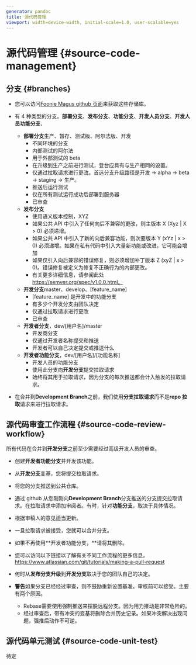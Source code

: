 ```yaml
---
generator: pandoc
title: 源代码管理
viewport: width=device-width, initial-scale=1.0, user-scalable=yes
---
```


# 源代码管理 {#source-code-management}

## 分支 {#branches}

-   您可以访问[Foonie Magus github
    页面](https://github.com/FoonieMagusn)来获取这些存储库。

-   有 4
    种类型的分支。**部署分支**、**发布分支**、**功能分支**、**开发人员分支**、**开发人员功能分支**、

    -   **部署分支**生产、暂存、测试版、阿尔法版、开发
        -   不同环境的分支
        -   内部测试的阿尔法
        -   用于外部测试的 beta
        -   在升级到生产之前进行测试，登台应具有与生产相同的设置。
        -   仅通过拉取请求进行更改。首选分支升级路径是开发 -\> alpha -\>
            beta -\> staging -\> 生产。
        -   推送后运行测试
        -   仅在所有测试运行成功后部署到服务器
        -   已审查
    -   **发布分支**
        -   使用语义版本控制，XYZ
        -   如果公共 API 中引入了任何向后不兼容的更改，则主版本 X (Xyz
            \| X \> 0) 必须递增。
        -   如果公共 API 中引入了新的向后兼容功能，则次要版本 Y (xYz \|
            x \> 0)
            必须递增。如果在私有代码中引入大量新功能或改进，它可能会增加
        -   如果仅引入向后兼容的错误修复，则必须增加补丁版本 Z (xyZ \| x
            \> 0)。错误修复被定义为修复不正确行为的内部更改。
        -   有关更多详细信息，请参阅此处
            https://semver.org/spec/v1.0.0.html。
    -   **开发分支**master、develop、\[feature_name\]
        -   \[feature_name\] 是开发中的功能分支
        -   有多少个开发分支由团队决定
        -   仅通过拉取请求进行更改
        -   已审查
    -   **开发者分支**，dev/\[用户名\]/master
        -   开发商分支
        -   仅通过开发者名称提交和推送
        -   开发者可以自己决定提交或推送什么
    -   **开发者功能分支**，dev/\[用户名\]/\[功能名称\]
        -   开发人员的功能分支
        -   使用此分支向**开发分支**提交拉取请求
        -   始终将其用于拉取请求，因为分支的每次推送都会计入触发的拉取请求。

-   在合并到**Development
    Branch**之前，我们使用**分支拉取请求**而不是**repo
    拉取**请求来进行拉取请求。

## 源代码审查工作流程 {#source-code-review-workflow}

所有代码在合并到**开发分支**之前至少需要经过高级开发人员的审查。

-   创建**开发者功能分支**并开发该功能。

-   从**开发分支**变基，您将提交拉取请求。

-   将您的分支推送到公共仓库。

-   通过 github 从您刚刚向**Development
    Branch**分支推送的分支提交拉取请求。在拉取请求中添加审阅者。有时，针对**功能分支**，取决于具体情况。

-   根据审稿人的意见适当更新。

-   一旦拉取请求被接受，您就可以合并分支。

-   如果不再使用**开发者功能分支，**请将其删除。

-   您可以访问以下链接以了解有关不同工作流程的更多信息。
    https://www.atlassian.com/git/tutorials/making-a-pull-request

-   何时从**发布分支升级**到**开发分支**取决于您的团队自己的决定。

-   **警告**如果分支已经经过审查，则不鼓励重新设置基准。审核前可以接受。主要有两个原因。

    -   Rebase需要使用强制推送来摆脱远程分支。因为用力推动是非常危险的。
    -   经过审查后，带有冲突的变基将删除合并历史记录。如果冲突解决出现问题，强推后动作不可逆。

## 源代码单元测试 {#source-code-unit-test}

待定
